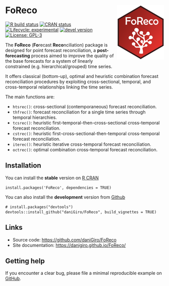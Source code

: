 
<!-- README.md is generated from README.Rmd. Please edit that file -->

FoReco <img src="man/figures/logo.svg" align="right" alt="logo" width="150" style = "border: none; float: right;">
==================================================================================================================

<!-- badges: start -->

[![R build
status](https://github.com/daniGiro/FoReco/workflows/R-CMD-check/badge.svg)](https://github.com/daniGiro/FoReco/actions)
[![CRAN
status](https://www.r-pkg.org/badges/version/FoReco)](https://CRAN.R-project.org/package=FoReco)
[![Lifecycle:
experimental](https://img.shields.io/badge/lifecycle-experimental-orange.svg)](https://www.tidyverse.org/lifecycle/#experimental)
[![devel
version](https://img.shields.io/badge/devel%20version-0.1.1-blue.svg)](https://github.com/daniGiro/FoReco)
[![License:
GPL-3](https://img.shields.io/badge/license-GPL--3-forestgreen.svg)](https://cran.r-project.org/web/licenses/GPL-3)
<!-- badges: end -->

The **FoReco** (**Fo**recast **Reco**nciliation) package is designed for
point forecast reconciliation, a **post-forecasting** process aimed to
improve the quality of the base forecasts for a system of linearly
constrained (e.g. hierarchical/grouped) time series.

It offers classical (bottom-up), optimal and heuristic combination
forecast reconciliation procedures by exploiting cross-sectional,
temporal, and cross-temporal relationships linking the time series.

The main functions are:

-   `htsrec()`: cross-sectional (contemporaneous) forecast
    reconciliation.
-   `thfrec()`: forecast reconciliation for a single time series through
    temporal hierarchies.
-   `tcsrec()`: heuristic first-temporal-then-cross-sectional
    cross-temporal forecast reconciliation.
-   `cstrec()`: heuristic first-cross-sectional-then-temporal
    cross-temporal forecast reconciliation.
-   `iterec()`: heuristic iterative cross-temporal forecast
    reconciliation.
-   `octrec()`: optimal combination cross-temporal forecast
    reconciliation.

Installation
------------

You can install the **stable** version on [R
CRAN](https://cran.r-project.org/)

    install.packages('FoReco', dependencies = TRUE)

You can also install the **development** version from
[Github](https://github.com/daniGiro/FoReco)

    # install.packages("devtools")
    devtools::install_github("daniGiro/FoReco", build_vignettes = TRUE)

Links
-----

-   Source code:
    <a href="https://github.com/daniGiro/FoReco" class="uri">https://github.com/daniGiro/FoReco</a>
-   Site documentation:
    <a href="https://danigiro.github.io/FoReco/" class="uri">https://danigiro.github.io/FoReco/</a>

Getting help
------------

If you encounter a clear bug, please file a minimal reproducible example
on [GitHub](https://github.com/daniGiro/FoReco/issues).
